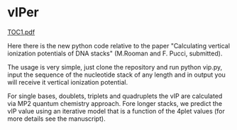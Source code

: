 # vIPer


[TOC1.pdf](https://github.com/3BioCompBio/vIPer/files/10472583/TOC1.pdf)




Here there is the new python code relative to the paper "Calculating vertical ionization potentials of DNA stacks" (M.Rooman and F. Pucci, submitted).

The usage is very simple, just clone the repository and run python vip.py, input the sequence of the nucleotide stack of any length and in output you will receive it vertical ionization potential. 

For single bases, doublets, triplets and quadruplets the vIP are calculated via MP2 quantum chemistry approach. Fore longer stacks, we predict the vIP value using an iterative model that is a function of the 4plet values (for more details see the manuscript).  

